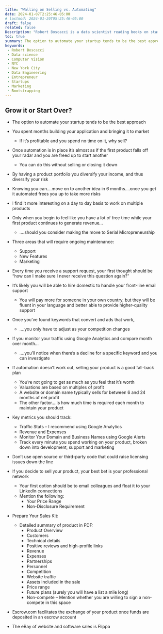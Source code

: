 ```yaml
---
title: "Walling on Selling vs. Automating"
date: 2024-01-07T2:25:46-05:00
# lastmod: 2024-01-20T05:25:46-05:00
draft: false
related: false
Description: "Robert Boscacci is a data scientist reading books on startups and micro-saas" # Keep to 150-160 chars
toc: true
summary: The option to automate your startup tends to be the best approach
keywords:
 - Robert Boscacci
 - Data science
 - Computer Vision
 - NYC
 - New York City
 - Data Engineering
 - Entrepreneur
 - Startups
 - Marketing
 - Bootstrapping
---
```


## Grow it or Start Over?

* The option to automate your startup tends to be the best approach
* You spent months building your application and bringing it to market
  * If it’s profitable and you spend no time on it, why sell?
* Once automation is in place it’s almost as if the first product falls off your radar and you are freed up to start another
  * You can do this without selling or closing it down
* By having a product portfolio you diversify your income, and thus diversify your risk
* Knowing you can....move on to another idea in 6 months....once you get it automated frees you up to take more risks
* I find it more interesting on a day to day basis to work on multiple products
* Only when you begin to feel like you have a lot of free time while your first product continues to generate revenue...
  * ....should you consider making the move to Serial Micropreneurship
* Three areas that will require ongoing maintenance:
  * Support
  * New Features
  * Marketing
* Every time you receive a support request, your first thought should be “how can I make sure I never receive this question again?”
* It’s likely you will be able to hire domestic to handle your front-line email support
  * You will pay more for someone in your own country, but they will be fluent in your language and better able to provide higher-quality support
* Once you’ve found keywords that convert and ads that work,
  * ....you only have to adjust as your competition changes
* If you monitor your traffic using Google Analytics and compare month over month...
  * ....you’ll notice when there’s a decline for a specific keyword and you can investigate
* If automation doesn’t work out, selling your product is a good fall-back plan
  * You’re not going to get as much as you feel that it’s worth
  * Valuations are based on multiples of profit
  * A website or domain name typically sells for between 6 and 24 months of net profit
  * The other factor....is how much time is required each month to maintain your product

* Key metrics you should track:
  * Traffic Stats – I recommend using Google Analytics
  * Revenue and Expenses
  * Monitor Your Domain and Business Names using Google Alerts
  * Track every minute you spend working on your product, broken down into development, support and marketing
* Don’t use open source or third-party code that could raise licensing issues down the line
* If you decide to sell your product, your best bet is your professional network
  * Your first option should be to email colleagues and float it to your LinkedIn connections
  * Mention the following:
    * Your Price Range
    * Non-Disclosure Requirement
* Prepare Your Sales Kit:
  * Detailed summary of product in PDF:
    * Product Overview
    * Customers
    * Technical details
    * Positive reviews and high-profile links
    * Revenue
    * Expenses
    * Partnerships
    * Personnel
    * Competition
    * Website traffic
    * Assets included in the sale
    * Price range
    * Future plans (surely you will have a list a mile long)
    * Non-compete – Mention whether you are willing to sign a non-compete in this space
* Escrow.com facilitates the exchange of your product once funds are deposited in an escrow account
* The eBay of website and software sales is Flippa
